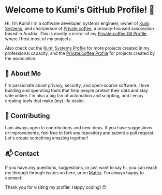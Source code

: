 # Welcome to Kumi's GitHub Profile! 👋

Hi, I'm Kumi! I'm a software developer, systems engineer, owner of [Kumi Systems](https://kumi.systems), and chairperson of [Private.coffee](https://private.coffee), a privacy-focused association based in Austria. This is mostly a mirror of my [Private.coffee Git Profile](https://git.private.coffee/kumi), where I host most of my projects.

Also check out the [Kumi Systems Profile](https://git.private.coffee/kumisystems) for more projects created in my professional capacity, and the [Private.coffee Profile](https://git.private.coffee/privatecoffee) for projects created by the association.

## 🌟 About Me

I'm passionate about privacy, security, and open-source software. I love building and operating tools that help people protect their data and stay safe online. I'm also a big fan of automation and scripting, and I enjoy creating tools that make (my) life easier.

## 🤝 Contributing

I am always open to contributions and new ideas. If you have suggestions or improvements, feel free to fork any repository and submit a pull request. Let's create something amazing together!

## 📬 Contact

If you have any questions, suggestions, or just want to say hi, you can reach me through through issues on here, or on [Matrix](https://matrix.to/#/@kumi:private.coffee). I'm always happy to connect!

Thank you for visiting my profile! Happy coding! 😊
